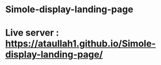 # Simole-display-landing-page
# Live server : https://ataullah1.github.io/Simole-display-landing-page/
